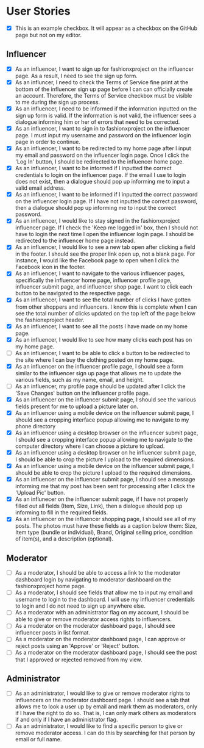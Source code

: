 # User Stories

- [x] This is an example checkbox. It will appear as a checkbox on the GitHub page but not on my editor.

## Influencer 
- [x] As an influencer, I want to sign up for fashionxproject on the influencer page. As a result, I need to see the sign up form. 
- [x] As an influncer, I need to check the Terms of Service fine print at the bottom of the influencer sign up page before I can can officially create an account. Therefore, the Terms of Service checkbox must be visible to me during the sign up process. 
- [x] As an influencer, I need to be informed if the information inputted on the sign up form is valid. If the information is not valid, the influencer sees a dialogue informing him or her of errors that need to be corrected. 
- [x] As an influencer, I want to sign in to fashionxproject on the influencer page. I must input my username and password on the influencer login page in order to continue. 
- [x] As an influencer, I want to be redirected to my home page after I input my email and password on the influencer login page. Once I click the 'Log In' button, I should be redirected to the influencer home page. 
- [x] As an influencer, I want to be informed if I inputted the correct credentials to login on the influencer page. If the email I use to login does not exist, then a dialogue should pop up informing me to input a valid email address. 
- [x] As an influencer, I want to be informed if I inputted the correct password on the influencer login page. If I have not inputted the correct password, then a dialogue should pop up informing me to input the correct password. 
- [x] As an influencer, I would like to stay signed in the fashionxproject influencer page. If I check the 'Keep me logged in' box, then I should not have to login the next time I open the influencer login page. I should be redirected to the influencer home page instead. 
- [x] As an influencer, I would like to see a new tab open after clicking a field in the footer. I should see the proper link open up, not a blank page. For instance, I would like the Facebook page to open when I click the Facebook icon in the footer. 
- [x] As an influencer, I want to navigate to the various influencer pages, specifically the influencer home page, influencer profile page, influencer submit page, and influencer shop page. I want to click each button to be navigated to the respective page. 
- [x] As an influencer, I want to see the total number of clicks I have gotten from other shoppers and influencers. I know this is complete when I can see the total number of clicks updated on the top left of the page below the fashionxproject header. 
- [x] As an influencer, I want to see all the posts I have made on my home page. 
- [x] As an influencer, I would like to see how many clicks each post has on my home page. 
- [ ] As an influencer, I want to be able to click a button to be redirected to the site where I can buy the clothing posted on my home page. 
- [x] As an influencer on the influencer profile page, I should see a form similar to the influencer sign up page that allows me to update the various fields, such as my name, email, and height. 
- [ ] As an influencer, my profile page should be updated after I click the 'Save Changes' button on the influencer profile page. 
- [x] As an influencer on the influencer submit page, I should see the various fields present for me to upload a picture later on. 
- [x] As an influencer using a mobile device on the influencer submit page, I should see a cropping interface popup allowing me to navigate to my phone directory 
- [x] As an influencer using a desktop browser on the influencer submit page, I should see a cropping interface popup allowing me to navigate to the computer directory where I can choose a picture to upload. 
- [x] As an influencer using a desktop browser on he influencer submit page, I should be able to crop the picture I upload to the required dimensions. 
- [x] As an influencer using a mobile device on the influencer submit page, I should be able to crop the picture I upload to the required dimensions. 
- [x] As an influencer on the influencer submit page, I should see a message informing me that my post has been sent for processing after I click the 'Upload Pic' button. 
- [x] As an influnecer on the influencer submit page, if I have not properly filled out all fields (Item, Size, Link), then a dialogue should pop up informing to fill in the required fields. 
- [x] As an influencer on the influencer shopping page, I should see all of my posts. The photos must have these fields as a caption below them: Size, Item type (bundle or individual), Brand, Original selling price, condition of item(s), and a description (optional).

## Moderator 
- [ ] As a moderator, I should be able to access a link to the moderator dashboard login by navigating to moderator dashboard on the fashionxproject home page. 
- [ ] As a moderator, I should see fields that allow me to input my email and username to login to the dashboard. I will use my influencer credentials to login and I do not need to sign up anywhere else. 
- [ ] As a moderator with an administrator flag on my account, I should be able to give or remove moderator access rights to influencers. 
- [ ] As a moderator on the moderator dashboard page, I should see influencer posts in list format. 
- [ ] As a moderator on the moderator dashboard page, I can approve or reject posts using an 'Approve' or 'Reject' button. 
- [ ] As a moderator on the moderator dashboard page, I should see the post that I approved or rejected removed from my view. 

## Administrator
- [ ] As an administrator, I would like to give or remove moderator rights to influencers on the moderator dashboard page. I should see a tab that allows me to look a user up by email and mark them as moderators, only if I have the right to do so. That is, I can only mark others as moderators if and only if I have an administrator flag. 
- [ ] As an administrator, I would like to find a specific person to give or remove moderator access. I can do this by searching for that person by email or full name. 